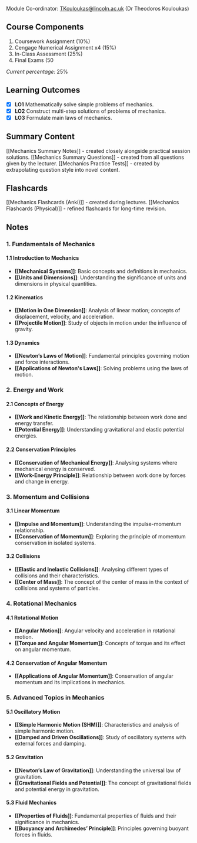 Module Co-ordinator: TKouloukas@lincoln.ac.uk (Dr Theodoros Kouloukas)

## Course Components

1. Coursework Assignment (10%)
2. Cengage Numerical Assignment x4 (15%)
3. In-Class Assessment (25%)
4. Final Exams (50

*Current percentage:* 25%

## Learning Outcomes

- [x] **LO1** Mathematically solve simple problems of mechanics.
- [x] **LO2** Construct multi-step solutions of problems of mechanics.
- [x] **LO3** Formulate main laws of mechanics.

## Summary Content

[[Mechanics Summary Notes]] - created closely alongside practical session solutions.
[[Mechanics Summary Questions]] - created from all questions given by the lecturer.
[[Mechanics Practice Tests]] - created by extrapolating question style into novel content.

## Flashcards

[[Mechanics Flashcards (Anki)]] - created during lectures.
[[Mechanics Flashcards (Physical)]] - refined flashcards for long-time revision.

## Notes

### 1. Fundamentals of Mechanics

#### 1.1 Introduction to Mechanics

- **[[Mechanical Systems]]**: Basic concepts and definitions in mechanics.
- **[[Units and Dimensions]]**: Understanding the significance of units and dimensions in physical quantities.

#### 1.2 Kinematics

- **[[Motion in One Dimension]]**: Analysis of linear motion; concepts of displacement, velocity, and acceleration.
- **[[Projectile Motion]]**: Study of objects in motion under the influence of gravity.

#### 1.3 Dynamics

- **[[Newton’s Laws of Motion]]**: Fundamental principles governing motion and force interactions.
- **[[Applications of Newton's Laws]]**: Solving problems using the laws of motion.

### 2. Energy and Work

#### 2.1 Concepts of Energy

- **[[Work and Kinetic Energy]]**: The relationship between work done and energy transfer.
- **[[Potential Energy]]**: Understanding gravitational and elastic potential energies.

#### 2.2 Conservation Principles

- **[[Conservation of Mechanical Energy]]**: Analysing systems where mechanical energy is conserved.
- **[[Work-Energy Principle]]**: Relationship between work done by forces and change in energy.

### 3. Momentum and Collisions

#### 3.1 Linear Momentum

- **[[Impulse and Momentum]]**: Understanding the impulse-momentum relationship.
- **[[Conservation of Momentum]]**: Exploring the principle of momentum conservation in isolated systems.

#### 3.2 Collisions

- **[[Elastic and Inelastic Collisions]]**: Analysing different types of collisions and their characteristics.
- **[[Center of Mass]]**: The concept of the center of mass in the context of collisions and systems of particles.

### 4. Rotational Mechanics

#### 4.1 Rotational Motion

- **[[Angular Motion]]**: Angular velocity and acceleration in rotational motion.
- **[[Torque and Angular Momentum]]**: Concepts of torque and its effect on angular momentum.

#### 4.2 Conservation of Angular Momentum

- **[[Applications of Angular Momentum]]**: Conservation of angular momentum and its implications in mechanics.

### 5. Advanced Topics in Mechanics

#### 5.1 Oscillatory Motion

- **[[Simple Harmonic Motion (SHM)]]**: Characteristics and analysis of simple harmonic motion.
- **[[Damped and Driven Oscillations]]**: Study of oscillatory systems with external forces and damping.

#### 5.2 Gravitation

- **[[Newton’s Law of Gravitation]]**: Understanding the universal law of gravitation.
- **[[Gravitational Fields and Potential]]**: The concept of gravitational fields and potential energy in gravitation.

#### 5.3 Fluid Mechanics

- **[[Properties of Fluids]]**: Fundamental properties of fluids and their significance in mechanics.
- **[[Buoyancy and Archimedes’ Principle]]**: Principles governing buoyant forces in fluids.